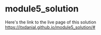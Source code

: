 # module5_solution
Here's the link to the live page of this solution
https://itxdanial.github.io/module5_solution/#
